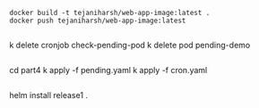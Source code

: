 ```
docker build -t tejaniharsh/web-app-image:latest .
docker push tejaniharsh/web-app-image:latest


```
k delete cronjob check-pending-pod
k delete pod pending-demo
```

```
cd part4
k apply -f pending.yaml
k apply -f cron.yaml
```

```
helm install release1 . 
```

```

```
